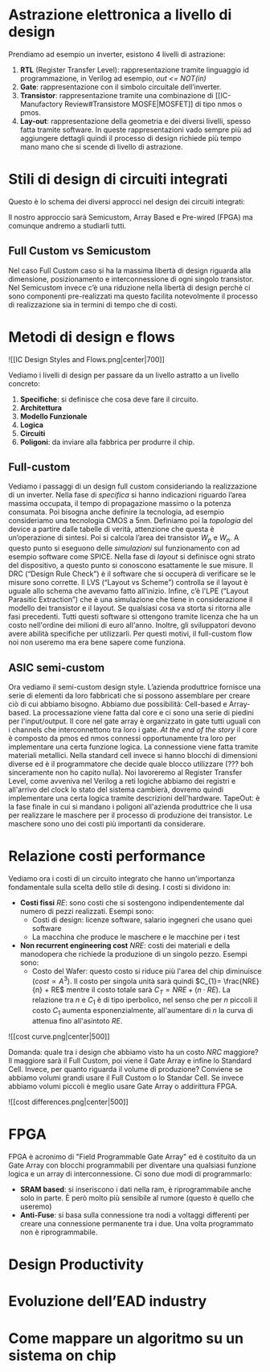 # Astrazione elettronica a livello di design

Prendiamo ad esempio un inverter, esistono 4 livelli di astrazione:
1. **RTL** (Register Transfer Level): rappresentazione tramite linguaggio id programmazione, in Verilog ad esempio, *out <= NOT(in)*
2. **Gate**: rappresentazione con il simbolo circuitale dell’inverter.
3. **Transistor**: rappresentazione tramite una combinazione di [[IC-Manufactory Review#Transistore MOSFE|MOSFET]] di tipo nmos o pmos.
4. **Lay-out**: rappresentazione della geometria e dei diversi livelli, spesso fatta tramite software.
In queste rappresentazioni vado sempre più ad aggiungere dettagli quindi il processo di design richiede più tempo mano mano che si scende di livello di astrazione.
# Stili di design di circuiti integrati

Questo è lo schema dei diversi approcci nel design dei circuiti integrati: 

Il nostro approccio sarà Semicustom, Array Based e Pre-wired (FPGA) ma comunque andremo a studiarli tutti.

## Full Custom vs Semicustom

Nel caso Full Custom caso si ha la massima libertà di design riguarda alla dimensione, posizionamento e interconnessione di ogni singolo transistor.
Nel Semicustom invece c’è una riduzione nella libertà di design perché ci sono componenti pre-realizzati ma questo facilita notevolmente il processo di realizzazione sia in termini di tempo che di costi. 
# Metodi di design e flows

![[IC Design Styles and Flows.png|center|700]]

Vediamo i livelli di design per passare da un livello astratto a un livello concreto:
1. **Specifiche**: si definisce che cosa deve fare il circuito.
2. **Architettura**
3. **Modello Funzionale**
4. **Logica**
5. **Circuiti**
6. **Poligoni**: da inviare alla fabbrica per produrre il chip.

## Full-custom 

Vediamo i passaggi di un design full custom consideriando la realizzazione di un inverter.
Nella fase di *specifica* si hanno indicazioni riguardo l’area massima occupata, il tempo di propagazione massimo o la potenza consumata. Poi bisogna anche definire la tecnologia, ad esempio consideriamo una tecnologia CMOS a 5nm. 
Definiamo poi la *topologia* del device a partire dalle tabelle di verità, attenzione che questa è un’operazione di sintesi.
Poi si calcola l’area dei transistor $W_{p}$ e $W_{n}$.
A questo punto si eseguono delle *simulazioni* sul funzionamento con ad esempio software come SPICE. 
Nella fase di *layout* si definisce ogni strato del dispositivo, a questo punto si conoscono esattamente le sue misure. Il DRC (“Design Rule Check”) è il software che si occuperà di verificare se le misure sono corrette.
Il LVS (“Layout vs Scheme”) controlla se il layout è uguale allo schema che avevamo fatto all’inizio. 
Infine, c’è l'LPE (“Layout Parasitic Extraction”) che è una simulazione che tiene in considerazione il modello dei transistor e il layout. 
Se qualsiasi cosa va storta si ritorna alle fasi precedenti. 
Tutti questi software si ottengono tramite licenza che ha un costo nell'ordine dei milioni di euro all'anno. Inoltre, gli sviluppatori devono avere abilità specifiche per utilizzarli. 
Per questi motivi, il full-custom flow noi non useremo ma era bene sapere come funziona. 
## ASIC semi-custom

Ora vediamo il semi-custom design style. 
L’azienda produttrice fornisce una serie di elementi da loro fabbricati che si possono assemblare per creare ciò di cui abbiamo bisogno. 
Abbiamo due possibilità: Cell-based e Array-based. 
La processazione viene fatta dal core e ci sono una serie di piedini per l'input/output.
Il core nel gate array è organizzato in gate tutti uguali con i channels che interconnettono tra loro i gate. *At the end of the story* il core è composto da pmos ed nmos connessi opportunamente tra loro per implementare una certa funzione logica. La connessione viene fatta tramite materiali metallici.
Nella standard cell invece si hanno blocchi di dimensioni diverse ed è il programmatore che decide quale blocco utilizzare (??? boh sinceramente non ho capito nulla). 
Noi lavoreremo al Register Transfer Level, come avveniva nel Verilog a reti logiche abbiamo dei registri e all'arrivo del clock lo stato del sistema cambierà, dovremo quindi implementare una certa logica tramite descrizioni dell'hardware.
TapeOut: è la fase finale in cui si mandano i poligoni all'azienda produttrice che li usa per realizzare le maschere per il processo di produzione dei transistor. Le maschere sono uno dei costi più importanti da considerare. 
# Relazione costi performance

Vediamo ora i costi di un circuito integrato che hanno un'importanza fondamentale sulla scelta dello stile di desing. I costi si dividono in:
- **Costi fissi** $RE$: sono costi che si sostengono indipendentemente dal numero di pezzi realizzati. Esempi sono: 
	- Costi di design: licenze software, salario ingegneri che usano quei software
	- La macchina che produce le maschere e le macchine per i test
- **Non recurrent engineering cost** $NRE$: costi dei materiali e della manodopera che richiede la produzione di un singolo pezzo. Esempi sono:
	- Costo del Wafer: questo costo si riduce più l'area del chip diminuisce ($cost \propto A^{3}$).
Il costo per singola unità sarà quindi $C_{1}= \frac{NRE}{n} + RE$ mentre il costo totale sarà $C_{T}= NRE + (n \cdot RE)$.
La relazione tra $n$ e $C_{1}$ è di tipo iperbolico, nel senso che per $n$ piccoli il costo $C_{1}$ aumenta esponenzialmente, all'aumentare di $n$ la curva di attenua fino all'asintoto $RE$.

![[cost curve.png|center|500]]

Domanda: quale tra i design che abbiamo visto ha un costo $NRC$ maggiore? Il maggiore sarà il Full Custom, poi viene il Gate Array e infine lo Standard Cell.
Invece, per quanto riguarda il volume di produzione? Conviene se abbiamo volumi grandi usare il Full Custom o lo Standar Cell. Se invece abbiamo volumi piccoli è meglio usare Gate Array o addirittura FPGA. 

![[cost differences.png|center|500]]

# FPGA

FPGA è acronimo di "Field Programmable Gate Array" ed è costituito da un Gate Array con blocchi programmabili per diventare una qualsiasi funzione logica e un array di interconnessione. 
Ci sono due modi di programmarlo: 
- **SRAM based**: si inseriscono i dati nella ram, è riprogrammabile anche solo in parte. È però molto più sensibile al rumore (questo è quello che useremo)
- **Anti-Fuse**: si basa sulla connessione tra nodi a voltaggi differenti per creare una connessione permanente tra i due. Una volta programmato non è riprogrammabile.

# Design Productivity

# Evoluzione dell’EAD industry

# Come mappare un algoritmo su un sistema on chip
